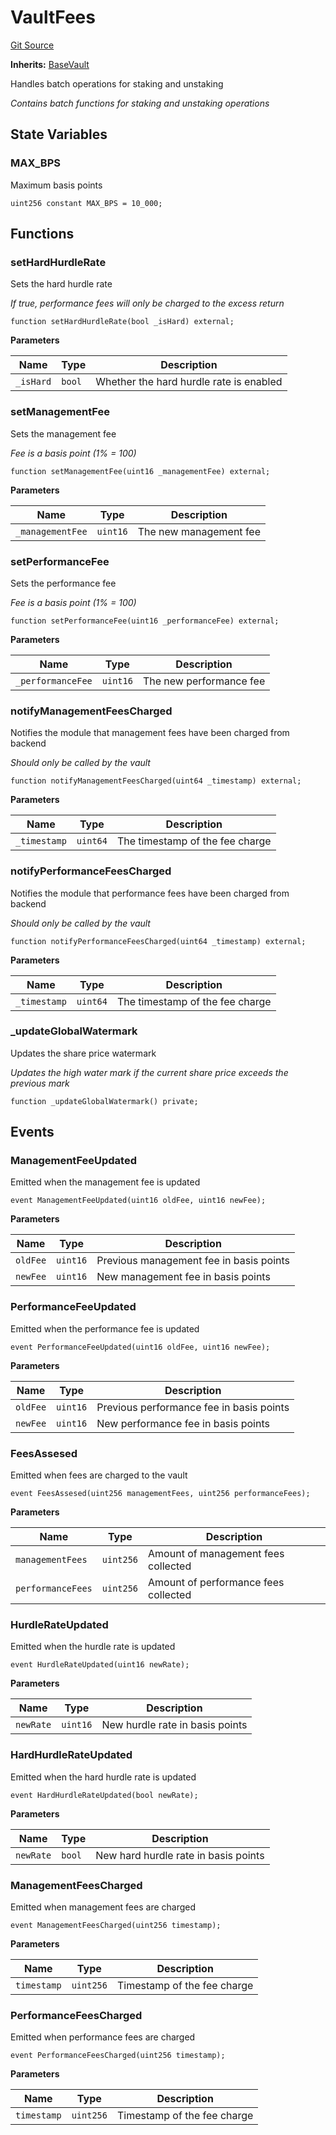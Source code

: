 # VaultFees
[Git Source](https://github.com/VerisLabs/KAM/blob/bbd875989135c7d3f313fa3fcc61e94d6afb4346/src/kStakingVault/base/VaultFees.sol)

**Inherits:**
[BaseVault](/src/kStakingVault/base/BaseVault.sol/abstract.BaseVault.md)

Handles batch operations for staking and unstaking

*Contains batch functions for staking and unstaking operations*


## State Variables
### MAX_BPS
Maximum basis points


```solidity
uint256 constant MAX_BPS = 10_000;
```


## Functions
### setHardHurdleRate

Sets the hard hurdle rate

*If true, performance fees will only be charged to the excess return*


```solidity
function setHardHurdleRate(bool _isHard) external;
```
**Parameters**

|Name|Type|Description|
|----|----|-----------|
|`_isHard`|`bool`|Whether the hard hurdle rate is enabled|


### setManagementFee

Sets the management fee

*Fee is a basis point (1% = 100)*


```solidity
function setManagementFee(uint16 _managementFee) external;
```
**Parameters**

|Name|Type|Description|
|----|----|-----------|
|`_managementFee`|`uint16`|The new management fee|


### setPerformanceFee

Sets the performance fee

*Fee is a basis point (1% = 100)*


```solidity
function setPerformanceFee(uint16 _performanceFee) external;
```
**Parameters**

|Name|Type|Description|
|----|----|-----------|
|`_performanceFee`|`uint16`|The new performance fee|


### notifyManagementFeesCharged

Notifies the module that management fees have been charged from backend

*Should only be called by the vault*


```solidity
function notifyManagementFeesCharged(uint64 _timestamp) external;
```
**Parameters**

|Name|Type|Description|
|----|----|-----------|
|`_timestamp`|`uint64`|The timestamp of the fee charge|


### notifyPerformanceFeesCharged

Notifies the module that performance fees have been charged from backend

*Should only be called by the vault*


```solidity
function notifyPerformanceFeesCharged(uint64 _timestamp) external;
```
**Parameters**

|Name|Type|Description|
|----|----|-----------|
|`_timestamp`|`uint64`|The timestamp of the fee charge|


### _updateGlobalWatermark

Updates the share price watermark

*Updates the high water mark if the current share price exceeds the previous mark*


```solidity
function _updateGlobalWatermark() private;
```

## Events
### ManagementFeeUpdated
Emitted when the management fee is updated


```solidity
event ManagementFeeUpdated(uint16 oldFee, uint16 newFee);
```

**Parameters**

|Name|Type|Description|
|----|----|-----------|
|`oldFee`|`uint16`|Previous management fee in basis points|
|`newFee`|`uint16`|New management fee in basis points|

### PerformanceFeeUpdated
Emitted when the performance fee is updated


```solidity
event PerformanceFeeUpdated(uint16 oldFee, uint16 newFee);
```

**Parameters**

|Name|Type|Description|
|----|----|-----------|
|`oldFee`|`uint16`|Previous performance fee in basis points|
|`newFee`|`uint16`|New performance fee in basis points|

### FeesAssesed
Emitted when fees are charged to the vault


```solidity
event FeesAssesed(uint256 managementFees, uint256 performanceFees);
```

**Parameters**

|Name|Type|Description|
|----|----|-----------|
|`managementFees`|`uint256`|Amount of management fees collected|
|`performanceFees`|`uint256`|Amount of performance fees collected|

### HurdleRateUpdated
Emitted when the hurdle rate is updated


```solidity
event HurdleRateUpdated(uint16 newRate);
```

**Parameters**

|Name|Type|Description|
|----|----|-----------|
|`newRate`|`uint16`|New hurdle rate in basis points|

### HardHurdleRateUpdated
Emitted when the hard hurdle rate is updated


```solidity
event HardHurdleRateUpdated(bool newRate);
```

**Parameters**

|Name|Type|Description|
|----|----|-----------|
|`newRate`|`bool`|New hard hurdle rate in basis points|

### ManagementFeesCharged
Emitted when management fees are charged


```solidity
event ManagementFeesCharged(uint256 timestamp);
```

**Parameters**

|Name|Type|Description|
|----|----|-----------|
|`timestamp`|`uint256`|Timestamp of the fee charge|

### PerformanceFeesCharged
Emitted when performance fees are charged


```solidity
event PerformanceFeesCharged(uint256 timestamp);
```

**Parameters**

|Name|Type|Description|
|----|----|-----------|
|`timestamp`|`uint256`|Timestamp of the fee charge|

